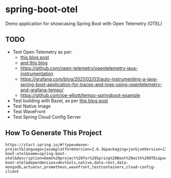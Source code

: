 # spring-boot-otel

Demo application for showcasing Spring Boot with Open Telemetry (OTEL)

## TODO

* Test Open Telemetry as per:
  * [this blog post](https://allopensourcetech.com/integrating-spring-boot-with-opentelemetry/)
  * [and this blog](https://reflectoring.io/spring-boot-tracing/)
  * https://github.com/open-telemetry/opentelemetry-java-instrumentation
  * https://grafana.com/blog/2021/02/03/auto-instrumenting-a-java-spring-boot-application-for-traces-and-logs-using-opentelemetry-and-grafana-tempo/
  * https://github.com/joe-elliott/tempo-springboot-example
* Test building with Bazel, as per [this blog post](https://www.baeldung.com/bazel-build-tool)
* Test Native Image
* Test WaveFront
* Test Spring Cloud Config Server

## How To Generate This Project

```shell
https://start.spring.io/#!type=maven-project&language=java&platformVersion=2.6.3&packaging=jar&jvmVersion=17&groupId=com.github.joostvdg.demo&artifactId=spring-boot-otel&name=spring-boot-otel&description=Demo%20project%20for%20Spring%20Boot%20with%20OTEL&packageName=com.github.joostvdg.demo.spring-boot-otel&dependencies=devtools,native,data-rest,data-mongodb,actuator,prometheus,wavefront,testcontainers,cloud-config-client
```